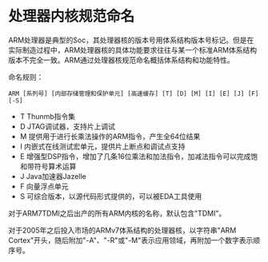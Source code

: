 # 处理器内核规范命名

ARM处理器是典型的Soc，其处理器核的版本号用体系结构版本号标记。但是在实际制造过程中，ARM处理器核的具体功能要求往往与某一个标准ARM体系结构版本不完全一致。ARM通过处理器核规范命名概括体系结构和功能特性。

命名规则：

```
ARM [系列号] [内部存储管理和保护单元] [高速缓存] [T] [D] [M] [I] [E] [J] [F] [-S]
```

- T	Thunmb指令集
- D	JTAG调试器，支持片上调试
- M	提供用于进行长乘法操作的ARM指令，产生全64位结果
- I	内嵌式在线测试宏单元，提供片上断点和调试点支持
- E	增强型DSP指令，增加了几条16位乘法和加法指令，加减法指令可以完成饱和带符号算术运算
- J	Java加速器Jazelle
- F	向量浮点单元
- S	可综合版本，以源代码形式提供的，可以被EDA工具使用


对于ARM7TDMI之后出产的所有ARM内核的名称，默认包含"TDMI"。

对于2005年之后投入市场的ARMv7体系结构的处理器核，以字符串"ARM Cortex"开头，随后附加"-A"、"-R"或"-M"表示应用领域，再附加一个数字表示顺序号。